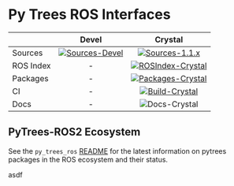 # Py Trees ROS Interfaces

| | Devel | Crystal |
|:---|:---:|:---:|
| Sources | [![Sources-Devel][sources-devel-image]][sources-devel] | [![Sources-1.1.x][sources-1.1.x-image]][sources-1.1.x] |
| ROS Index | - | [![ROSIndex-Crystal][ros-index-crystal-image]][ros-index-crystal] |
| Packages | - | [![Packages-Crystal][packages-crystal-image]][packages-crystal] |
| CI | - | [![Build-Crystal][build-crystal-image]][build-crystal] |
| Docs | - | ![Docs-Crystal][docs-not-available-image] |

[ros-index-crystal]: https://index.ros.org/p/py_trees_ros_interfaces/github-splintered-reality-py_trees_ros_interfaces/#crystal
[ros-index-crystal-image]: http://img.shields.io/badge/rosindex-crystal-blue.svg?style=plastic

[sources-devel]: https://github.com/splintered-reality/py_trees_ros_interfaces/tree/devel
[sources-1.1.x]: https://github.com/splintered-reality/py_trees_ros_interfaces/tree/release/1.1.x
[sources-devel-image]: http://img.shields.io/badge/sources-devel-blue.svg?style=plastic
[sources-1.1.x-image]: http://img.shields.io/badge/sources-1.1.x-blue.svg?style=plastic

[packages-crystal]: http://repo.ros2.org/status_page/ros_crystal_default.html?q=py_trees_ros_interfaces
[packages-crystal-image]: http://img.shields.io/badge/packages-crystal-blue.svg?style=plastic

[build-crystal]: http://build.ros2.org/job/Cbin_uB64__py_trees_ros_interfaces__ubuntu_bionic_amd64__binary/
[build-crystal-image]: http://build.ros2.org/job/Cbin_uB64__py_trees_ros_interfaces__ubuntu_bionic_amd64__binary/badge/icon?style=plastic

[docs-not-available-image]: http://img.shields.io/badge/docs-n/a-yellow.svg?style=plastic

## PyTrees-ROS2 Ecosystem

See the `py_trees_ros` [README](https://github.com/splintered-reality/py_trees_ros/blob/devel/README.md) for the latest information on pytrees packages in the ROS ecosystem and their status.

asdf
